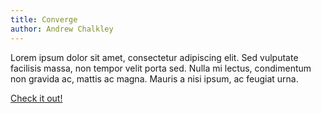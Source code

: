 ```yaml
---
title: Converge
author: Andrew Chalkley
---
```

Lorem ipsum dolor sit amet, consectetur adipiscing elit. Sed vulputate facilisis massa, non tempor velit porta sed. Nulla mi lectus, condimentum non gravida ac, mattis ac magna. Mauris a nisi ipsum, ac feugiat urna. 

[Check it out!](http://convergese.com/)